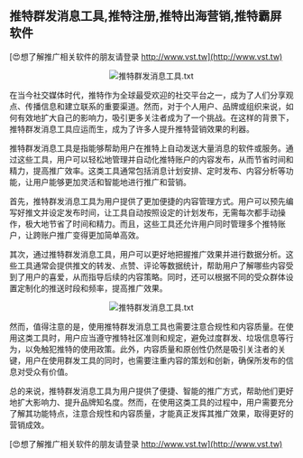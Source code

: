 ## **推特群发消息工具,推特注册,推特出海营销,推特霸屏软件**

[😍想了解推广相关软件的朋友请登录 http://www.vst.tw](http://www.vst.tw)

 <center><img src="https://vst.tw/MP4/tuiguang/png/3.png" alt="推特群发消息工具.txt"></center>

在当今社交媒体时代，推特作为全球最受欢迎的社交平台之一，成为了人们分享观点、传播信息和建立联系的重要渠道。然而，对于个人用户、品牌或组织来说，如何有效地扩大自己的影响力，吸引更多关注者成为了一个挑战。在这样的背景下，推特群发消息工具应运而生，成为了许多人提升推特营销效果的利器。

推特群发消息工具是指能够帮助用户在推特上自动发送大量消息的软件或服务。通过这些工具，用户可以轻松地管理并自动化推特账户的内容发布，从而节省时间和精力，提高推广效率。这类工具通常包括消息计划安排、定时发布、内容分析等功能，让用户能够更加灵活和智能地进行推广和营销。

首先，推特群发消息工具为用户提供了更加便捷的内容管理方式。用户可以预先编写好推文并设定发布时间，让工具自动按照设定的计划发布，无需每次都手动操作，极大地节省了时间和精力。而且，这些工具还允许用户同时管理多个推特账户，让跨账户推广变得更加简单高效。

其次，通过推特群发消息工具，用户可以更好地把握推广效果并进行数据分析。这些工具通常会提供推文的转发、点赞、评论等数据统计，帮助用户了解哪些内容受到了用户的喜爱，从而指导后续的内容策略。同时，还可以根据不同的受众群体设置定制化的推送时段和频率，提高推广效果。

 <center><img src="https://vst.tw/MP4/tuiguang/png/4.png" alt="推特群发消息工具.txt"></center>

然而，值得注意的是，使用推特群发消息工具也需要注意合规性和内容质量。在使用这类工具时，用户应当遵守推特社区准则和规定，避免过度群发、垃圾信息等行为，以免触犯推特的使用政策。此外，内容质量和原创性仍然是吸引关注者的关键，用户在使用群发工具的同时，也需要注重内容的策划和创新，确保所发布的信息对受众有价值。

总的来说，推特群发消息工具为用户提供了便捷、智能的推广方式，帮助他们更好地扩大影响力、提升品牌知名度。然而，在使用这类工具的过程中，用户需要充分了解其功能特点，注意合规性和内容质量，才能真正发挥其推广效果，取得更好的营销成效。

[😍想了解推广相关软件的朋友请登录 http://www.vst.tw](http://www.vst.tw)



